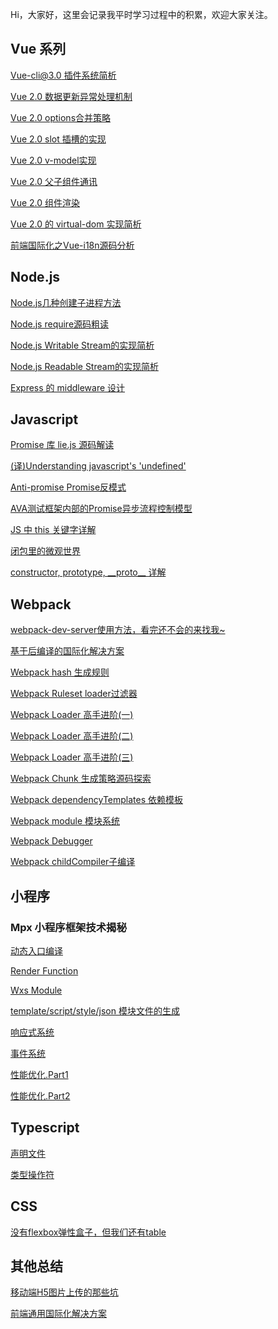 Hi，大家好，这里会记录我平时学习过程中的积累，欢迎大家关注。

## Vue 系列

[Vue-cli@3.0 插件系统简析](https://github.com/CommanderXL/biu-blog/issues/23)

[Vue 2.0 数据更新异常处理机制](https://github.com/CommanderXL/biu-blog/issues/22)

[Vue 2.0 options合并策略](https://github.com/CommanderXL/biu-blog/issues/20)

[Vue 2.0 slot 插槽的实现](https://github.com/CommanderXL/biu-blog/issues/19)

[Vue 2.0 v-model实现](https://github.com/CommanderXL/biu-blog/issues/18)

[Vue 2.0 父子组件通讯](https://github.com/CommanderXL/biu-blog/issues/17)

[Vue 2.0 组件渲染](https://github.com/CommanderXL/biu-blog/issues/16)

[Vue 2.0 的 virtual-dom 实现简析](https://github.com/CommanderXL/biu-blog/issues/15)

[前端国际化之Vue-i18n源码分析](https://github.com/CommanderXL/biu-blog/issues/11)


## Node.js 

[Node.js几种创建子进程方法](https://github.com/CommanderXL/biu-blog/issues/25)

[Node.js require源码粗读](https://github.com/CommanderXL/biu-blog/issues/24)

[Node.js Writable Stream的实现简析](https://github.com/CommanderXL/biu-blog/issues/9)

[Node.js Readable Stream的实现简析](https://github.com/CommanderXL/biu-blog/issues/8)

[Express 的 middleware 设计](https://github.com/CommanderXL/biu-blog/issues/5)

## Javascript

[Promise 库 lie.js 源码解读](https://github.com/CommanderXL/biu-blog/issues/26)

[(译)Understanding javascript's 'undefined'](https://github.com/CommanderXL/biu-blog/issues/13)

[Anti-promise Promise反模式](https://github.com/CommanderXL/biu-blog/issues/12)

[AVA测试框架内部的Promise异步流程控制模型](https://github.com/CommanderXL/biu-blog/issues/10)

[JS 中 this 关键字详解](https://github.com/CommanderXL/biu-blog/issues/3)

[闭包里的微观世界](https://github.com/CommanderXL/biu-blog/issues/2)

[constructor, prototype, \_\_proto\_\_ 详解](https://github.com/CommanderXL/biu-blog/issues/1)


## Webpack

[webpack-dev-server使用方法，看完还不会的来找我~](https://github.com/CommanderXL/biu-blog/issues/7)

[基于后编译的国际化解决方案](https://juejin.im/post/5b47148c518825196b01ca3a)

[Webpack hash 生成规则](https://github.com/CommanderXL/Biu-blog/issues/29)

[Webpack Ruleset loader过滤器](https://github.com/CommanderXL/Biu-blog/issues/30)

[Webpack Loader 高手进阶(一)](https://github.com/CommanderXL/Biu-blog/issues/31)

[Webpack Loader 高手进阶(二)](https://github.com/CommanderXL/Biu-blog/issues/32)

[Webpack Loader 高手进阶(三)](https://github.com/CommanderXL/Biu-blog/issues/33)

[Webpack Chunk 生成策略源码探索](https://github.com/CommanderXL/Biu-blog/issues/34)

[Webpack dependencyTemplates 依赖模板](https://github.com/CommanderXL/Biu-blog/issues/37)

[Webpack module 模块系统](https://github.com/CommanderXL/Biu-blog/issues/38)

[Webpack Debugger](https://github.com/CommanderXL/Biu-blog/issues/39)

[Webpack childCompiler子编译](https://github.com/CommanderXL/Biu-blog/issues/40)

## 小程序

### Mpx 小程序框架技术揭秘

[动态入口编译]()

[Render Function]()

[Wxs Module]()

[template/script/style/json 模块文件的生成]()

[响应式系统]()

[事件系统]()

[性能优化.Part1]()

[性能优化.Part2]()


## Typescript

[声明文件](https://github.com/CommanderXL/Biu-blog/issues/35)

[类型操作符](https://github.com/CommanderXL/Biu-blog/issues/36)

## CSS

[没有flexbox弹性盒子，但我们还有table](https://github.com/CommanderXL/biu-blog/issues/4)

## 其他总结

[移动端H5图片上传的那些坑](https://github.com/CommanderXL/biu-blog/issues/6)

[前端通用国际化解决方案](https://github.com/CommanderXL/biu-blog/issues/14)